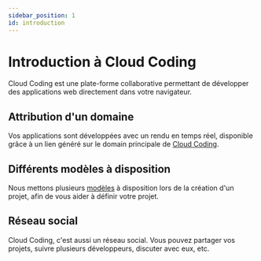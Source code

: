 ```yaml
---
sidebar_position: 1
id: introduction
---
```


# Introduction à Cloud Coding

Cloud Coding est une plate-forme collaborative permettant de développer
des applications web directement dans votre navigateur.

## Attribution d'un domaine

Vos applications sont développées avec un rendu en temps réel,
disponible grâce à un lien généré sur le domain principale de [Cloud Coding](https://cloudcoding.fr).

## Différents modèles à disposition

Nous mettons plusieurs [modèles](projets/#models) à disposition lors de la création d'un projet,
afin de vous aider à définir votre projet.

## Réseau social

Cloud Coding, c'est aussi un réseau social. Vous pouvez partager vos projets,
suivre plusieurs développeurs, discuter avec eux, etc.
